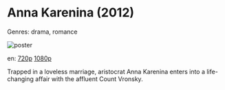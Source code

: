 # Anna Karenina (2012)

Genres: drama, romance

![poster](http://image.tmdb.org/t/p/w500/vueoajubjMMmDpcLOZnrU9wW95E.jpg)

en:
  [720p](magnet:?xt=urn:btih:F1B2D1D56A82341CBE0BD4037FCE62759DDFBD47&tr=udp://glotorrents.pw:6969/announce&tr=udp://tracker.opentrackr.org:1337/announce&tr=udp://torrent.gresille.org:80/announce&tr=udp://tracker.openbittorrent.com:80&tr=udp://tracker.coppersurfer.tk:6969&tr=udp://tracker.leechers-paradise.org:6969&tr=udp://p4p.arenabg.ch:1337&tr=udp://tracker.internetwarriors.net:1337)
  [1080p](magnet:?xt=urn:btih:F5CD367D46E5B69C719FFDA177F6C5CA67315DEF&tr=udp://glotorrents.pw:6969/announce&tr=udp://tracker.opentrackr.org:1337/announce&tr=udp://torrent.gresille.org:80/announce&tr=udp://tracker.openbittorrent.com:80&tr=udp://tracker.coppersurfer.tk:6969&tr=udp://tracker.leechers-paradise.org:6969&tr=udp://p4p.arenabg.ch:1337&tr=udp://tracker.internetwarriors.net:1337)
  


Trapped in a loveless marriage, aristocrat Anna Karenina enters into a life-changing affair with the affluent Count Vronsky.